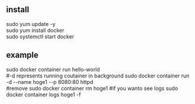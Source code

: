 ## install
sudo yum update -y  
sudo yum install docker  
sudo systemctl start docker  

## example
sudo docker container run hello-world  
#-d represents running coutainer in background
sudo docker container run -d --name hoge1 --p 8080:80 httpd  
#remove
sudo docker container rm hoge1
#if you wanto see logs
sudo docker container logs hoge1 -f
